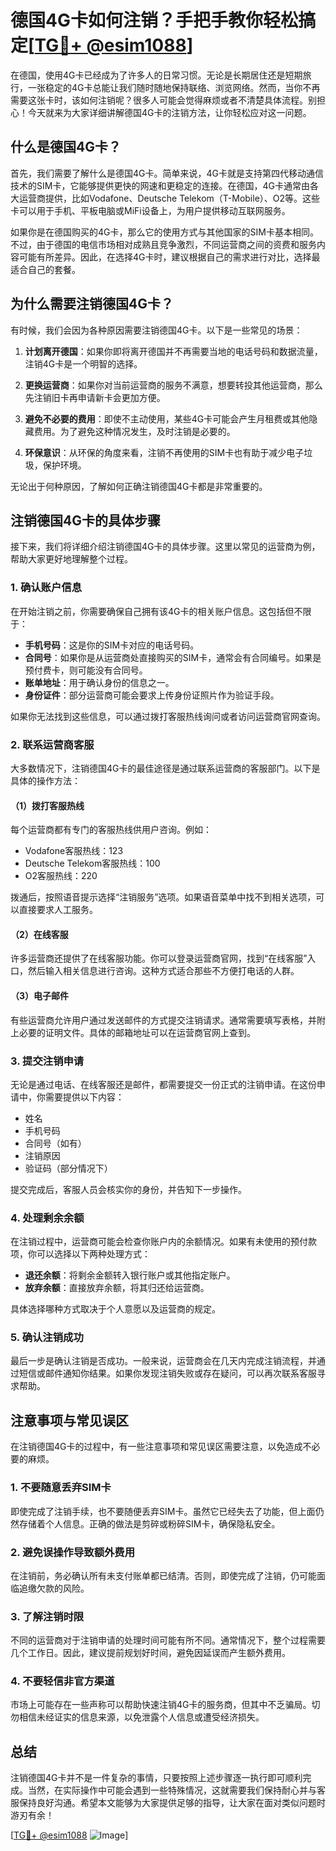 # 德国4G卡如何注销？手把手教你轻松搞定[[TG💪+ @esim1088](https://t.me/s/esim1088)]

在德国，使用4G卡已经成为了许多人的日常习惯。无论是长期居住还是短期旅行，一张稳定的4G卡总能让我们随时随地保持联络、浏览网络。然而，当你不再需要这张卡时，该如何注销呢？很多人可能会觉得麻烦或者不清楚具体流程。别担心！今天就来为大家详细讲解德国4G卡的注销方法，让你轻松应对这一问题。

## 什么是德国4G卡？

首先，我们需要了解什么是德国4G卡。简单来说，4G卡就是支持第四代移动通信技术的SIM卡，它能够提供更快的网速和更稳定的连接。在德国，4G卡通常由各大运营商提供，比如Vodafone、Deutsche Telekom（T-Mobile）、O2等。这些卡可以用于手机、平板电脑或MiFi设备上，为用户提供移动互联网服务。

如果你是在德国购买的4G卡，那么它的使用方式与其他国家的SIM卡基本相同。不过，由于德国的电信市场相对成熟且竞争激烈，不同运营商之间的资费和服务内容可能有所差异。因此，在选择4G卡时，建议根据自己的需求进行对比，选择最适合自己的套餐。

## 为什么需要注销德国4G卡？

有时候，我们会因为各种原因需要注销德国4G卡。以下是一些常见的场景：

1. **计划离开德国**：如果你即将离开德国并不再需要当地的电话号码和数据流量，注销4G卡是一个明智的选择。
   
2. **更换运营商**：如果你对当前运营商的服务不满意，想要转投其他运营商，那么先注销旧卡再申请新卡会更加方便。

3. **避免不必要的费用**：即使不主动使用，某些4G卡可能会产生月租费或其他隐藏费用。为了避免这种情况发生，及时注销是必要的。

4. **环保意识**：从环保的角度来看，注销不再使用的SIM卡也有助于减少电子垃圾，保护环境。

无论出于何种原因，了解如何正确注销德国4G卡都是非常重要的。

## 注销德国4G卡的具体步骤

接下来，我们将详细介绍注销德国4G卡的具体步骤。这里以常见的运营商为例，帮助大家更好地理解整个过程。

### 1. 确认账户信息

在开始注销之前，你需要确保自己拥有该4G卡的相关账户信息。这包括但不限于：

- **手机号码**：这是你的SIM卡对应的电话号码。
- **合同号**：如果你是从运营商处直接购买的SIM卡，通常会有合同编号。如果是预付费卡，则可能没有合同号。
- **账单地址**：用于确认身份的信息之一。
- **身份证件**：部分运营商可能会要求上传身份证照片作为验证手段。

如果你无法找到这些信息，可以通过拨打客服热线询问或者访问运营商官网查询。

### 2. 联系运营商客服

大多数情况下，注销德国4G卡的最佳途径是通过联系运营商的客服部门。以下是具体的操作方法：

#### （1）拨打客服热线

每个运营商都有专门的客服热线供用户咨询。例如：
- Vodafone客服热线：123
- Deutsche Telekom客服热线：100
- O2客服热线：220

拨通后，按照语音提示选择“注销服务”选项。如果语音菜单中找不到相关选项，可以直接要求人工服务。

#### （2）在线客服

许多运营商还提供了在线客服功能。你可以登录运营商官网，找到“在线客服”入口，然后输入相关信息进行咨询。这种方式适合那些不方便打电话的人群。

#### （3）电子邮件

有些运营商允许用户通过发送邮件的方式提交注销请求。通常需要填写表格，并附上必要的证明文件。具体的邮箱地址可以在运营商官网上查到。

### 3. 提交注销申请

无论是通过电话、在线客服还是邮件，都需要提交一份正式的注销申请。在这份申请中，你需要提供以下内容：

- 姓名
- 手机号码
- 合同号（如有）
- 注销原因
- 验证码（部分情况下）

提交完成后，客服人员会核实你的身份，并告知下一步操作。

### 4. 处理剩余余额

在注销过程中，运营商可能会检查你账户内的余额情况。如果有未使用的预付款项，你可以选择以下两种处理方式：

- **退还余额**：将剩余金额转入银行账户或其他指定账户。
- **放弃余额**：直接放弃余额，将其归还给运营商。

具体选择哪种方式取决于个人意愿以及运营商的规定。

### 5. 确认注销成功

最后一步是确认注销是否成功。一般来说，运营商会在几天内完成注销流程，并通过短信或邮件通知你结果。如果你发现注销失败或存在疑问，可以再次联系客服寻求帮助。

## 注意事项与常见误区

在注销德国4G卡的过程中，有一些注意事项和常见误区需要注意，以免造成不必要的麻烦。

### 1. 不要随意丢弃SIM卡

即使完成了注销手续，也不要随便丢弃SIM卡。虽然它已经失去了功能，但上面仍然存储着个人信息。正确的做法是剪碎或粉碎SIM卡，确保隐私安全。

### 2. 避免误操作导致额外费用

在注销前，务必确认所有未支付账单都已结清。否则，即使完成了注销，仍可能面临追缴欠款的风险。

### 3. 了解注销时限

不同的运营商对于注销申请的处理时间可能有所不同。通常情况下，整个过程需要几个工作日。因此，建议提前规划好时间，避免因延误而产生额外费用。

### 4. 不要轻信非官方渠道

市场上可能存在一些声称可以帮助快速注销4G卡的服务商，但其中不乏骗局。切勿相信未经证实的信息来源，以免泄露个人信息或遭受经济损失。

## 总结

注销德国4G卡并不是一件复杂的事情，只要按照上述步骤逐一执行即可顺利完成。当然，在实际操作中可能会遇到一些特殊情况，这就需要我们保持耐心并与客服保持良好沟通。希望本文能够为大家提供足够的指导，让大家在面对类似问题时游刃有余！

[[TG💪+ @esim1088](https://t.me/s/esim1088) ![Image](https://i.postimg.cc/4NQfJmqS/Snipaste-2025-05-13-00-14-12.png)]